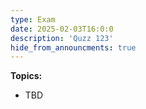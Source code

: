 ```yaml
---
type: Exam
date: 2025-02-03T16:0:0
description: 'Quzz 123'
hide_from_announcments: true
---
```

**Topics:**
- TBD
